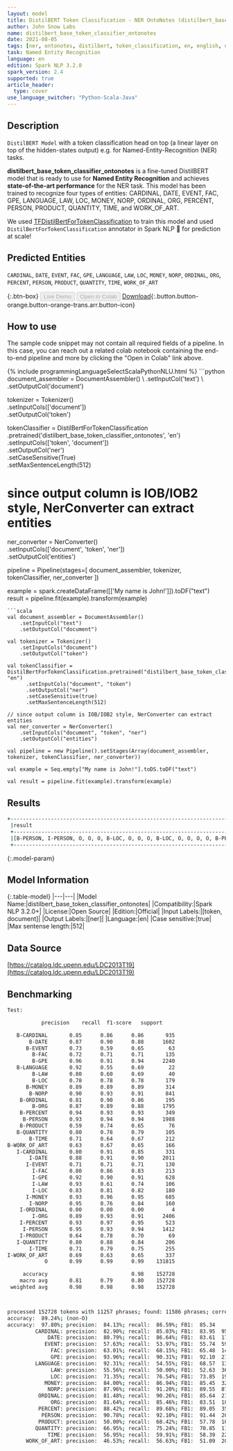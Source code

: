 ```yaml
---
layout: model
title: DistilBERT Token Classification - NER OntoNotes (distilbert_base_token_classifier_ontonotes)
author: John Snow Labs
name: distilbert_base_token_classifier_ontonotes
date: 2021-08-05
tags: [ner, ontonotes, distilbert, token_classification, en, english, open_source]
task: Named Entity Recognition
language: en
edition: Spark NLP 3.2.0
spark_version: 2.4
supported: true
article_header:
  type: cover
use_language_switcher: "Python-Scala-Java"
---
```


## Description

`DistilBERT Model` with a token classification head on top (a linear layer on top of the hidden-states output) e.g. for Named-Entity-Recognition (NER) tasks.


**distilbert_base_token_classifier_ontonotes** is a fine-tuned DistilBERT model that is ready to use for **Named Entity Recognition** and achieves **state-of-the-art performance** for the NER task. This model has been trained to recognize four types of entities: CARDINAL, DATE, EVENT, FAC, GPE, LANGUAGE, LAW, LOC, MONEY, NORP, ORDINAL, ORG, PERCENT, PERSON, PRODUCT, QUANTITY, TIME, and WORK_OF_ART.

We used [TFDistilBertForTokenClassification](https://huggingface.co/transformers/model_doc/distilbert.html#tfdistilbertfortokenclassification) to train this model and used `DistilBertForTokenClassification` annotator in Spark NLP 🚀 for prediction at scale!

## Predicted Entities

`CARDINAL`, `DATE`, `EVENT`, `FAC`, `GPE`, `LANGUAGE`, `LAW`, `LOC`, `MONEY`, `NORP`, `ORDINAL`, `ORG`, `PERCENT`, `PERSON`, `PRODUCT`, `QUANTITY`, `TIME`, `WORK_OF_ART`

{:.btn-box}
<button class="button button-orange" disabled>Live Demo</button>
<button class="button button-orange" disabled>Open in Colab</button>
[Download](https://s3.amazonaws.com/auxdata.johnsnowlabs.com/public/models/distilbert_base_token_classifier_ontonotes_en_3.2.0_2.4_1628181511882.zip){:.button.button-orange.button-orange-trans.arr.button-icon}

## How to use

The sample code snippet may not contain all required fields of a pipeline. In this case, you can reach out a related colab notebook containing the end-to-end pipeline and more by clicking the "Open in Colab" link above.




<div class="tabs-box" markdown="1">
{% include programmingLanguageSelectScalaPythonNLU.html %}
```python
document_assembler = DocumentAssembler() \
    .setInputCol('text') \
    .setOutputCol('document')

tokenizer = Tokenizer() \
    .setInputCols(['document']) \
    .setOutputCol('token')

tokenClassifier = DistilBertForTokenClassification \
      .pretrained('distilbert_base_token_classifier_ontonotes', 'en') \
      .setInputCols(['token', 'document']) \
      .setOutputCol('ner') \
      .setCaseSensitive(True) \
      .setMaxSentenceLength(512)

# since output column is IOB/IOB2 style, NerConverter can extract entities
ner_converter = NerConverter() \
    .setInputCols(['document', 'token', 'ner']) \
    .setOutputCol('entities')

pipeline = Pipeline(stages=[
    document_assembler, 
    tokenizer,
    tokenClassifier,
    ner_converter
])

example = spark.createDataFrame([['My name is John!']]).toDF("text")
result = pipeline.fit(example).transform(example)
```
```scala
val document_assembler = DocumentAssembler() 
    .setInputCol("text") 
    .setOutputCol("document")

val tokenizer = Tokenizer() 
    .setInputCols("document") 
    .setOutputCol("token")

val tokenClassifier = DistilBertForTokenClassification.pretrained("distilbert_base_token_classifier_ontonotes", "en")
      .setInputCols("document", "token")
      .setOutputCol("ner")
      .setCaseSensitive(true)
      .setMaxSentenceLength(512)

// since output column is IOB/IOB2 style, NerConverter can extract entities
val ner_converter = NerConverter() 
    .setInputCols("document", "token", "ner") 
    .setOutputCol("entities")

val pipeline = new Pipeline().setStages(Array(document_assembler, tokenizer, tokenClassifier, ner_converter))

val example = Seq.empty["My name is John!"].toDS.toDF("text")

val result = pipeline.fit(example).transform(example)
```
</div>

## Results

```bash
+------------------------------------------------------------------------------------+
 |result                                                                              |
 +------------------------------------------------------------------------------------+
 |[B-PERSON, I-PERSON, O, O, O, B-LOC, O, O, O, B-LOC, O, O, O, O, B-PERSON, O, O, O, O, B-LOC]|
 +------------------------------------------------------------------------------------+
```

{:.model-param}
## Model Information

{:.table-model}
|---|---|
|Model Name:|distilbert_base_token_classifier_ontonotes|
|Compatibility:|Spark NLP 3.2.0+|
|License:|Open Source|
|Edition:|Official|
|Input Labels:|[token, document]|
|Output Labels:|[ner]|
|Language:|en|
|Case sensitive:|true|
|Max sentense length:|512|

## Data Source

[https://catalog.ldc.upenn.edu/LDC2013T19](https://catalog.ldc.upenn.edu/LDC2013T19)

## Benchmarking

```bash
Test:

           precision    recall  f1-score   support

   B-CARDINAL       0.85      0.86      0.86       935
       B-DATE       0.87      0.90      0.88      1602
      B-EVENT       0.73      0.59      0.65        63
        B-FAC       0.72      0.71      0.71       135
        B-GPE       0.96      0.91      0.94      2240
   B-LANGUAGE       0.92      0.55      0.69        22
        B-LAW       0.80      0.60      0.69        40
        B-LOC       0.78      0.78      0.78       179
      B-MONEY       0.89      0.89      0.89       314
       B-NORP       0.90      0.93      0.91       841
    B-ORDINAL       0.81      0.90      0.86       195
        B-ORG       0.87      0.89      0.88      1795
    B-PERCENT       0.94      0.93      0.93       349
     B-PERSON       0.93      0.94      0.94      1988
    B-PRODUCT       0.59      0.74      0.65        76
   B-QUANTITY       0.80      0.78      0.79       105
       B-TIME       0.71      0.64      0.67       212
B-WORK_OF_ART       0.63      0.67      0.65       166
   I-CARDINAL       0.80      0.91      0.85       331
       I-DATE       0.88      0.91      0.90      2011
      I-EVENT       0.71      0.71      0.71       130
        I-FAC       0.80      0.86      0.83       213
        I-GPE       0.92      0.90      0.91       628
        I-LAW       0.93      0.61      0.74       106
        I-LOC       0.83      0.81      0.82       180
      I-MONEY       0.93      0.96      0.95       685
       I-NORP       0.95      0.76      0.84       160
    I-ORDINAL       0.00      0.00      0.00         4
        I-ORG       0.89      0.93      0.91      2406
    I-PERCENT       0.93      0.97      0.95       523
     I-PERSON       0.95      0.93      0.94      1412
    I-PRODUCT       0.64      0.78      0.70        69
   I-QUANTITY       0.80      0.88      0.84       206
       I-TIME       0.71      0.79      0.75       255
I-WORK_OF_ART       0.69      0.63      0.65       337
            O       0.99      0.99      0.99    131815

     accuracy                           0.98    152728
    macro avg       0.81      0.79      0.80    152728
 weighted avg       0.98      0.98      0.98    152728



processed 152728 tokens with 11257 phrases; found: 11586 phrases; correct: 9747.
accuracy:  89.24%; (non-O)
accuracy:  97.80%; precision:  84.13%; recall:  86.59%; FB1:  85.34
         CARDINAL: precision:  82.90%; recall:  85.03%; FB1:  83.95  959
             DATE: precision:  80.79%; recall:  86.64%; FB1:  83.61  1718
            EVENT: precision:  57.63%; recall:  53.97%; FB1:  55.74  59
              FAC: precision:  63.01%; recall:  68.15%; FB1:  65.48  146
              GPE: precision:  93.96%; recall:  90.31%; FB1:  92.10  2153
         LANGUAGE: precision:  92.31%; recall:  54.55%; FB1:  68.57  13
              LAW: precision:  55.56%; recall:  50.00%; FB1:  52.63  36
              LOC: precision:  71.35%; recall:  76.54%; FB1:  73.85  192
            MONEY: precision:  84.00%; recall:  86.94%; FB1:  85.45  325
             NORP: precision:  87.96%; recall:  91.20%; FB1:  89.55  872
          ORDINAL: precision:  81.48%; recall:  90.26%; FB1:  85.64  216
              ORG: precision:  81.64%; recall:  85.46%; FB1:  83.51  1879
          PERCENT: precision:  88.42%; recall:  89.68%; FB1:  89.05  354
           PERSON: precision:  90.78%; recall:  92.10%; FB1:  91.44  2017
          PRODUCT: precision:  50.00%; recall:  68.42%; FB1:  57.78  104
         QUANTITY: precision:  66.95%; recall:  75.24%; FB1:  70.85  118
             TIME: precision:  56.95%; recall:  59.91%; FB1:  58.39  223
      WORK_OF_ART: precision:  46.53%; recall:  56.63%; FB1:  51.09  202
```